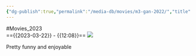 ```yaml
---
{"dg-publish":true,"permalink":"/media-db/movies/m3-gan-2022/","title":"M3GAN","tags":["mediaDB/tv/movie"]}
---
```


#Movies_2023  
=={{2023-03-22}} - {{12:08}}==
<img src="https://m.media-amazon.com/images/M/MV5BMDk4MTdhYzEtODk3OS00ZDBjLWFhNTQtMDI2ODdjNzQzZTA3XkEyXkFqcGdeQXVyMjMxOTE0ODA@._V1_SX300.jpg">

Pretty funny and enjoyable